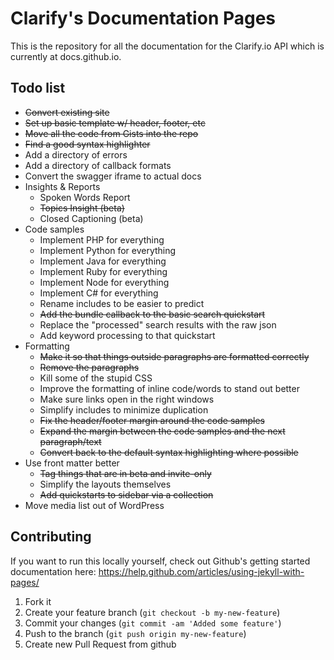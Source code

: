 # Clarify's Documentation Pages

This is the repository for all the documentation for the Clarify.io API which is currently at docs.github.io.


## Todo list

* ~~Convert existing site~~
* ~~Set up basic template w/ header, footer, etc~~
* ~~Move all the code from Gists into the repo~~
* ~~Find a good syntax highlighter~~
* Add a directory of errors
* Add a directory of callback formats
* Convert the swagger iframe to actual docs
* Insights & Reports
  * Spoken Words Report
  * ~~Topics Insight (beta)~~
  * Closed Captioning (beta)
* Code samples
  * Implement PHP for everything
  * Implement Python for everything
  * Implement Java for everything
  * Implement Ruby for everything
  * Implement Node for everything
  * Implement C# for everything
  * Rename includes to be easier to predict
  * ~~Add the bundle callback to the basic search quickstart~~
  * Replace the "processed" search results with the raw json
  * Add keyword processing to that quickstart
* Formatting
  * ~~Make it so that things outside paragraphs are formatted correctly~~
  * ~~Remove the paragraphs~~
  * Kill some of the stupid CSS
  * Improve the formatting of inline code/words to stand out better
  * Make sure links open in the right windows
  * Simplify includes to minimize duplication
  * ~~Fix the header/footer margin around the code samples~~
  * ~~Expand the margin between the code samples and the next paragraph/text~~
  * ~~Convert back to the default syntax highlighting where possible~~
* Use front matter better
  * ~~Tag things that are in beta and invite-only~~
  * Simplify the layouts themselves
  * ~~Add quickstarts to sidebar via a collection~~
* Move media list out of WordPress

## Contributing

If you want to run this locally yourself, check out Github's getting started documentation here: https://help.github.com/articles/using-jekyll-with-pages/

1. Fork it
2. Create your feature branch (`git checkout -b my-new-feature`)
3. Commit your changes (`git commit -am 'Added some feature'`)
4. Push to the branch (`git push origin my-new-feature`)
5. Create new Pull Request from github